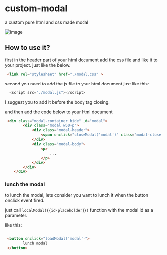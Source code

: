 # custom-modal
a custom pure html and css made modal


![image](https://github.com/user-attachments/assets/dcdc075e-53a6-4a7f-95ef-a0a42434ef93)


## How to use it?

first in the header part of your html document add the css file and like it to your project. just like the below.
```html
 <link rel="stylesheet" href="./modal.css" >
```

second you need to add the js file to your html document just like this: 

```js
  <script src="./modal.js"></script>
```
I suggest you to add it before the body tag closing.

and then add the code below to your html document 

```html
 <div class="modal-container hide" id="modal">
        <div class="modal w50-p">
            <div class="modal-header">
                <span onclick="closeModal('modal')" class="modal-close-button">X</span>
            </div>
            <div class="modal-body">
                <p>
                    ...
                </p>
            </div>
        </div>
    </div>
```

### lunch the modal
to lunch the modal, lets consider you want to lunch it when the button onclick event fired.

just call ``` localModal({{id-placeholder}}) ``` function with the modal id as a parameter.

like this: 

```html

 <button onclick="loadModal('modal')">
        lunch modal
 </button>

```
